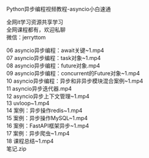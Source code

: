 Python异步编程视频教程-asyncio小白速通

全网it学习资源共享学习<br>全网课程都有，欢迎私聊<br>微信：jerryttom<br>

06 asyncio异步编程：await关键~1.mp4<br> 07 asyncio异步编程：task对象~1.mp4<br> 08 asyncio异步编程：future对象.mp4<br> 09 asyncio异步编程：concurrent的Future对象~1.mp4<br> 10 asyncio异步编程：异步和非异步模块混合案例~1.mp4<br> 11 asyncio异步迭代器.mp4<br> 12 asyncio异步上下文管理~1.mp4<br> 13 uvloop~1.mp4<br> 14 案例：异步操作redis~1.mp4<br> 15 案例：异步操作MySQL~1.mp4<br> 16 案例：FastAPI框架异步~1.mp4<br> 17 案例：异步爬虫~1.mp4<br> 18 课程总结~1.mp4<br> 笔记.zip